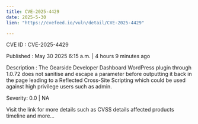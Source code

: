 ```yaml
---
title: CVE-2025-4429
date: 2025-5-30
lien: "https://cvefeed.io/vuln/detail/CVE-2025-4429"

---
```


CVE ID : CVE-2025-4429

Published :  May 30
2025
6:15 a.m. | 4 hours
9 minutes ago

Description : The Gearside Developer Dashboard WordPress plugin through 1.0.72 does not sanitise and escape a parameter before outputting it back in the page
leading to a Reflected Cross-Site Scripting which could be used against high privilege users such as admin.

Severity: 0.0 | NA

Visit the link for more details
such as CVSS details
affected products
timeline
and more...
